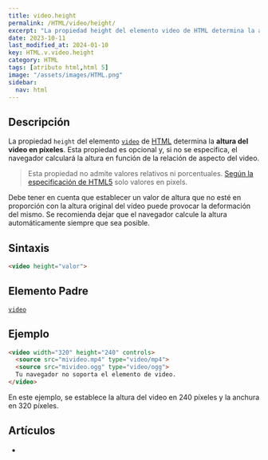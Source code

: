 ```yaml
---
title: video.height
permalink: /HTML/video/height/
excerpt: "La propiedad height del elemento video de HTML determina la altura del video en píxeles. Esto evita la deformación del video."
date: 2023-10-11
last_modified_at: 2024-01-10
key: HTML.v.video.height
category: HTML
tags: [atributo html,html 5]
image: "/assets/images/HTML.png"
sidebar:
  nav: html
---
```


## Descripción


La propiedad `height` del elemento [`video`](https://www.w3api.com/HTML/video/) de [HTML](https://www.manualweb.net/html/) determina la **altura del video en píxeles**. Esta propiedad es opcional y, si no se especifica, el navegador calculará la altura en función de la relación de aspecto del video.


> Esta propiedad no admite valores relativos ni porcentuales. [Según la especificación de HTML5](https://html.spec.whatwg.org/multipage/embedded-content-other.html#attr-dim-height) solo valores en pixels.


Debe tener en cuenta que establecer un valor de altura que no esté en proporción con la altura original del vídeo puede provocar la deformación del mismo. Se recomienda dejar que el navegador calcule la altura automáticamente siempre que sea posible.


## Sintaxis


```html
<video height="valor">

```


## Elemento Padre


[`video`](https://www.w3api.com/HTML/video/)


## Ejemplo


```html
<video width="320" height="240" controls>
  <source src="mivideo.mp4" type="video/mp4">
  <source src="mivideo.ogg" type="video/ogg">
  Tu navegador no soporta el elemento de video.
</video>

```


En este ejemplo, se establece la altura del video en 240 píxeles y la anchura en 320 píxeles.


## Artículos

- 
